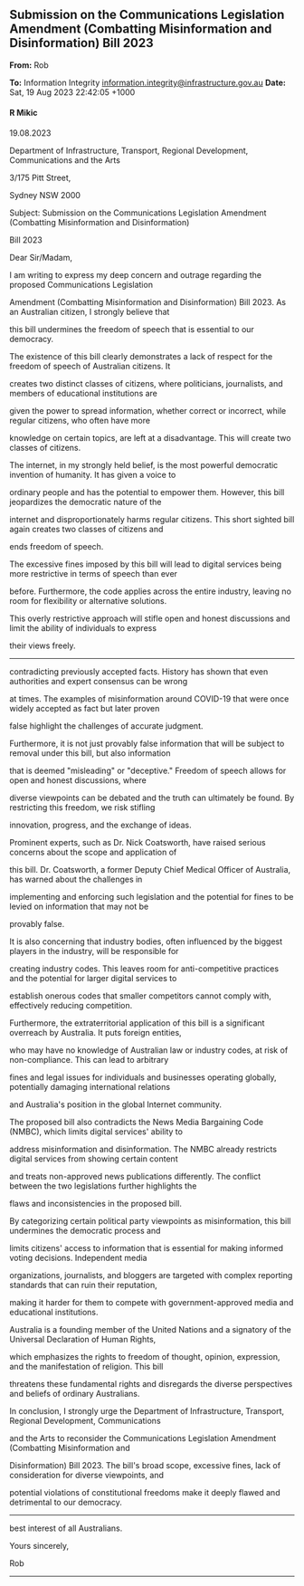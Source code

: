 ## Submission on the Communications Legislation Amendment (Combatting Misinformation and Disinformation) Bill 2023

**From:** Rob

**To:** Information Integrity [<information.integrity@infrastructure.gov.au>](mailto:information.integrity@infrastructure.gov.au)
**Date:** Sat, 19 Aug 2023 22:42:05 +1000

#### R Mikic

19.08.2023

Department of Infrastructure, Transport, Regional Development, Communications and the Arts

3/175 Pitt Street,

Sydney NSW 2000

Subject: Submission on the Communications Legislation Amendment (Combatting Misinformation and Disinformation)

Bill 2023

Dear Sir/Madam,

I am writing to express my deep concern and outrage regarding the proposed Communications Legislation

Amendment (Combatting Misinformation and Disinformation) Bill 2023. As an Australian citizen, I strongly believe that

this bill undermines the freedom of speech that is essential to our democracy.

The existence of this bill clearly demonstrates a lack of respect for the freedom of speech of Australian citizens. It

creates two distinct classes of citizens, where politicians, journalists, and members of educational institutions are

given the power to spread information, whether correct or incorrect, while regular citizens, who often have more

knowledge on certain topics, are left at a disadvantage. This will create two classes of citizens.

The internet, in my strongly held belief, is the most powerful democratic invention of humanity. It has given a voice to

ordinary people and has the potential to empower them. However, this bill jeopardizes the democratic nature of the

internet and disproportionately harms regular citizens. This short sighted bill again creates two classes of citizens and

ends freedom of speech.

The excessive fines imposed by this bill will lead to digital services being more restrictive in terms of speech than ever

before. Furthermore, the code applies across the entire industry, leaving no room for flexibility or alternative solutions.

This overly restrictive approach will stifle open and honest discussions and limit the ability of individuals to express

their views freely.


-----

contradicting previously accepted facts. History has shown that even authorities and expert consensus can be wrong

at times. The examples of misinformation around COVID-19 that were once widely accepted as fact but later proven

false highlight the challenges of accurate judgment.

Furthermore, it is not just provably false information that will be subject to removal under this bill, but also information

that is deemed "misleading" or "deceptive." Freedom of speech allows for open and honest discussions, where

diverse viewpoints can be debated and the truth can ultimately be found. By restricting this freedom, we risk stifling

innovation, progress, and the exchange of ideas.

Prominent experts, such as Dr. Nick Coatsworth, have raised serious concerns about the scope and application of

this bill. Dr. Coatsworth, a former Deputy Chief Medical Officer of Australia, has warned about the challenges in

implementing and enforcing such legislation and the potential for fines to be levied on information that may not be

provably false.

It is also concerning that industry bodies, often influenced by the biggest players in the industry, will be responsible for

creating industry codes. This leaves room for anti-competitive practices and the potential for larger digital services to

establish onerous codes that smaller competitors cannot comply with, effectively reducing competition.

Furthermore, the extraterritorial application of this bill is a significant overreach by Australia. It puts foreign entities,

who may have no knowledge of Australian law or industry codes, at risk of non-compliance. This can lead to arbitrary

fines and legal issues for individuals and businesses operating globally, potentially damaging international relations

and Australia's position in the global Internet community.

The proposed bill also contradicts the News Media Bargaining Code (NMBC), which limits digital services' ability to

address misinformation and disinformation. The NMBC already restricts digital services from showing certain content

and treats non-approved news publications differently. The conflict between the two legislations further highlights the

flaws and inconsistencies in the proposed bill.

By categorizing certain political party viewpoints as misinformation, this bill undermines the democratic process and

limits citizens' access to information that is essential for making informed voting decisions. Independent media

organizations, journalists, and bloggers are targeted with complex reporting standards that can ruin their reputation,

making it harder for them to compete with government-approved media and educational institutions.

Australia is a founding member of the United Nations and a signatory of the Universal Declaration of Human Rights,

which emphasizes the rights to freedom of thought, opinion, expression, and the manifestation of religion. This bill

threatens these fundamental rights and disregards the diverse perspectives and beliefs of ordinary Australians.

In conclusion, I strongly urge the Department of Infrastructure, Transport, Regional Development, Communications

and the Arts to reconsider the Communications Legislation Amendment (Combatting Misinformation and

Disinformation) Bill 2023. The bill's broad scope, excessive fines, lack of consideration for diverse viewpoints, and

potential violations of constitutional freedoms make it deeply flawed and detrimental to our democracy.


-----

best interest of all Australians.

Yours sincerely,

Rob


-----

